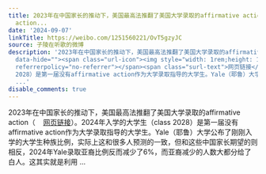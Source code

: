 ```yaml
---
title: 2023年在中国家长的推动下，美国最高法推翻了美国大学录取的affirmative action（网页链接）。2024年入学的大学生（class 2028）是第一届没有affirmative
  action...
date: '2024-09-07'
linkTitle: https://weibo.com/1251560221/OvT5gzyJC
source: 子陵在听歌的微博
description: '2023年在中国家长的推动下，美国最高法推翻了美国大学录取的affirmative action（<a href="https://weibo.com/1251560221/4918152674410660"
  data-hide=""><span class="url-icon"><img style="width: 1rem;height: 1rem" src="https://h5.sinaimg.cn/upload/2015/09/25/3/timeline_card_small_web_default.png"
  referrerpolicy="no-referrer"></span><span class="surl-text">网页链接</span></a>）。2024年入学的大学生（class
  2028）是第一届没有affirmative action作为大学录取指导的大学生。Yale（耶鲁）大学公布了刚刚入学的大学生种族比例，实际上这和很多人预测的一致，但和这些中国家长期望的则相反，2024年Yale录取亚裔比例反而减少了6%，而亚裔减少的人数大都分给了白人。这其实就是利用
  ...'
disable_comments: true
---
```

2023年在中国家长的推动下，美国最高法推翻了美国大学录取的affirmative action（<a href="https://weibo.com/1251560221/4918152674410660" data-hide=""><span class="url-icon"><img style="width: 1rem;height: 1rem" src="https://h5.sinaimg.cn/upload/2015/09/25/3/timeline_card_small_web_default.png" referrerpolicy="no-referrer"></span><span class="surl-text">网页链接</span></a>）。2024年入学的大学生（class 2028）是第一届没有affirmative action作为大学录取指导的大学生。Yale（耶鲁）大学公布了刚刚入学的大学生种族比例，实际上这和很多人预测的一致，但和这些中国家长期望的则相反，2024年Yale录取亚裔比例反而减少了6%，而亚裔减少的人数大都分给了白人。这其实就是利用 ...